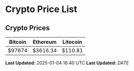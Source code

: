 # Crypto Price List

## Crypto Prices
| Bitcoin | Ethereum | Litecoin |
| ------- | -------- | -------- |
| $97674 | $3616.34 | $110.81 |
**Last Updated:** 2025-01-04 16:40 UTC
**Last Updated:** $DATE$
